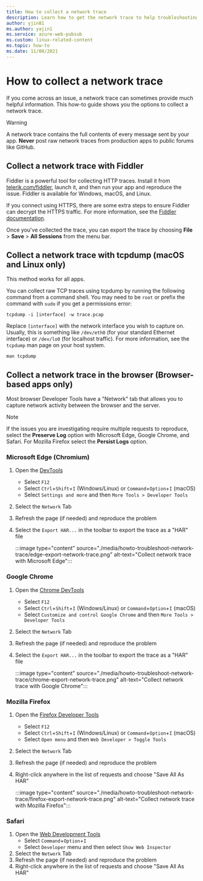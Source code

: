 ```yaml
---
title: How to collect a network trace
description: Learn how to get the network trace to help troubleshooting
author: yjin81
ms.author: yajin1
ms.service: azure-web-pubsub
ms.custom: linux-related-content
ms.topic: how-to 
ms.date: 11/08/2021
---
```


# How to collect a network trace

If you come across an issue, a network trace can sometimes provide much helpful information. This how-to guide shows you the options to collect a network trace.

> [!WARNING]
> A network trace contains the full contents of every message sent by your app. **Never** post raw network traces from production apps to public forums like GitHub.

## Collect a network trace with Fiddler

Fiddler is a powerful tool for collecting HTTP traces. Install it from [telerik.com/fiddler](https://www.telerik.com/fiddler), launch it, and then run your app and reproduce the issue. Fiddler is available for Windows, macOS, and Linux. 

If you connect using HTTPS, there are some extra steps to ensure Fiddler can decrypt the HTTPS traffic. For more information, see the [Fiddler documentation](https://docs.telerik.com/fiddler/Configure-Fiddler/Tasks/DecryptHTTPS).

Once you've collected the trace, you can export the trace by choosing **File** > **Save** > **All Sessions** from the menu bar.

## Collect a network trace with tcpdump (macOS and Linux only)

This method works for all apps.

You can collect raw TCP traces using tcpdump by running the following command from a command shell. You may need to be `root` or prefix the command with `sudo` if you get a permissions error:

```console
tcpdump -i [interface] -w trace.pcap
```

Replace `[interface]` with the network interface you wish to capture on. Usually, this is something like `/dev/eth0` (for your standard Ethernet interface) or `/dev/lo0` (for localhost traffic). For more information, see the `tcpdump` man page on your host system.

```console
man tcpdump
```

## Collect a network trace in the browser (Browser-based apps only)

Most browser Developer Tools have a "Network" tab that allows you to capture network activity between the browser and the server. 

> [!NOTE]
> If the issues you are investigating require multiple requests to reproduce, select the **Preserve Log** option with Microsoft Edge, Google Chrome, and Safari. For Mozilla Firefox select the **Persist Logs** option.

### Microsoft Edge (Chromium)

1. Open the [DevTools](/microsoft-edge/devtools-guide-chromium/)
    * Select `F12` 
    * Select `Ctrl`+`Shift`+`I` \(Windows/Linux\) or `Command`+`Option`+`I` \(macOS\)
    * Select `Settings and more` and then `More Tools > Developer Tools`  
1. Select the `Network` Tab
1. Refresh the page (if needed) and reproduce the problem
1. Select the `Export HAR...` in the toolbar to export the trace as a "HAR" file

    :::image type="content" source="./media/howto-troubleshoot-network-trace/edge-export-network-trace.png" alt-text="Collect network trace with Microsoft Edge":::

### Google Chrome

1. Open the [Chrome DevTools](https://developers.google.com/web/tools/chrome-devtools)
    * Select `F12` 
    * Select `Ctrl`+`Shift`+`I` \(Windows/Linux\) or `Command`+`Option`+`I` \(macOS\)  
    * Select `Customize and control Google Chrome` and then `More Tools > Developer Tools`
1. Select the `Network` Tab
1. Refresh the page (if needed) and reproduce the problem
1. Select the `Export HAR...` in the toolbar to export the trace as a "HAR" file

    :::image type="content" source="./media/howto-troubleshoot-network-trace/chrome-export-network-trace.png" alt-text="Collect network trace with Google Chrome":::

### Mozilla Firefox

1. Open the [Firefox Developer Tools](https://developer.mozilla.org/en-US/docs/Tools)
    * Select `F12`
    * Select `Ctrl`+`Shift`+`I` \(Windows/Linux\) or `Command`+`Option`+`I` \(macOS\) 
    * Select `Open menu` and then `Web Developer > Toggle Tools`
1. Select the `Network` Tab
1. Refresh the page (if needed) and reproduce the problem
1. Right-click anywhere in the list of requests and choose "Save All As HAR"

    :::image type="content" source="./media/howto-troubleshoot-network-trace/firefox-export-network-trace.png" alt-text="Collect network trace with Mozilla Firefox":::

### Safari

1. Open the [Web Development Tools](https://developer.apple.com/safari/tools/)
    * Select `Command`+`Option`+`I`
    * Select `Developer` menu and then select `Show Web Inspector` 
1. Select the `Network` Tab
1. Refresh the page (if needed) and reproduce the problem
1. Right-click anywhere in the list of requests and choose "Save All As HAR"
